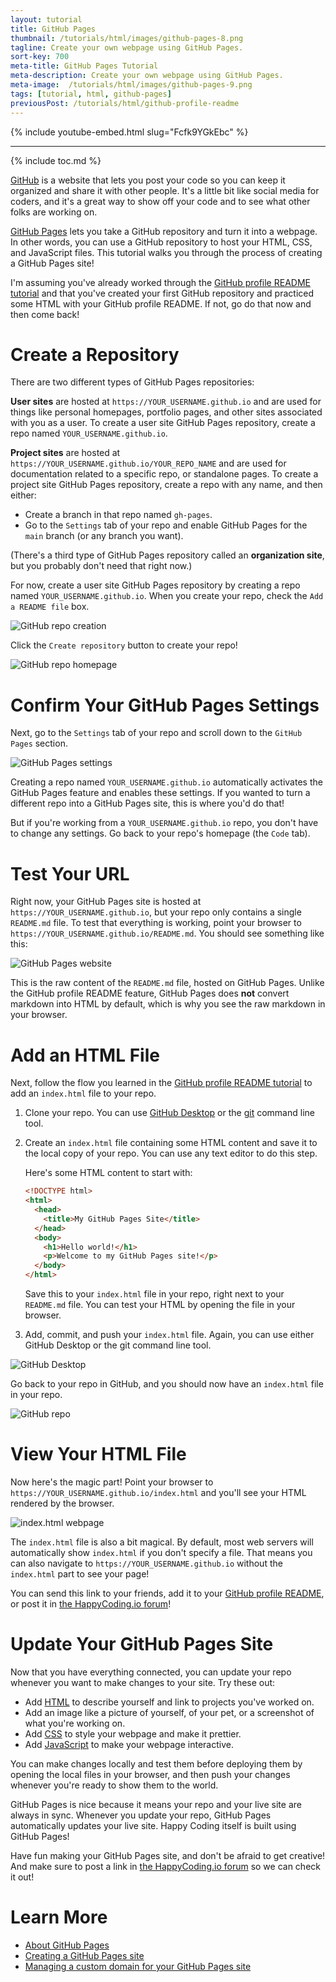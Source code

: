 ```yaml
---
layout: tutorial
title: GitHub Pages
thumbnail: /tutorials/html/images/github-pages-8.png
tagline: Create your own webpage using GitHub Pages.
sort-key: 700
meta-title: GitHub Pages Tutorial
meta-description: Create your own webpage using GitHub Pages.
meta-image:  /tutorials/html/images/github-pages-9.png
tags: [tutorial, html, github-pages]
previousPost: /tutorials/html/github-profile-readme
---
```


{% include youtube-embed.html slug="Fcfk9YGkEbc" %}

---

{% include toc.md %}

[GitHub](https://github.com/) is a website that lets you post your code so you can keep it organized and share it with other people. It's a little bit like social media for coders, and it's a great way to show off your code and to see what other folks are working on.

[GitHub Pages](https://pages.github.com/) lets you take a GitHub repository and turn it into a webpage. In other words, you can use a GitHub repository to host your HTML, CSS, and JavaScript files. This tutorial walks you through the process of creating a GitHub Pages site!

I'm assuming you've already worked through the [GitHub profile README tutorial](/tutorials/html/github-profile-readme) and that you've created your first GitHub repository and practiced some HTML with your GitHub profile README. If not, go do that now and then come back!

# Create a Repository

There are two different types of GitHub Pages repositories:

**User sites** are hosted at `https://YOUR_USERNAME.github.io` and are used for things like personal homepages, portfolio pages, and other sites associated with you as a user. To create a user site GitHub Pages repository, create a repo named `YOUR_USERNAME.github.io`.

**Project sites** are hosted at `https://YOUR_USERNAME.github.io/YOUR_REPO_NAME` and are used for documentation related to a specific repo, or standalone pages. To create a project site GitHub Pages repository, create a repo with any name, and then either:

- Create a branch in that repo named `gh-pages`.
- Go to the `Settings` tab of your repo and enable GitHub Pages for the `main` branch (or any branch you want).

(There's a third type of GitHub Pages repository called an **organization site**, but you probably don't need that right now.)

For now, create a user site GitHub Pages repository by creating a repo named `YOUR_USERNAME.github.io`. When you create your repo, check the `Add a README file` box.

![GitHub repo creation](/tutorials/html/images/github-pages-1.png)

Click the `Create repository` button to create your repo!

![GitHub repo homepage](/tutorials/html/images/github-pages-2.png)

# Confirm Your GitHub Pages Settings

Next, go to the `Settings` tab of your repo and scroll down to the `GitHub Pages` section.

![GitHub Pages settings](/tutorials/html/images/github-pages-3.png)

Creating a repo named `YOUR_USERNAME.github.io` automatically activates the GitHub Pages feature and enables these settings. If you wanted to turn a different repo into a GitHub Pages site, this is where you'd do that!

But if you're working from a `YOUR_USERNAME.github.io` repo, you don't have to change any settings. Go back to your repo's homepage (the `Code` tab).

# Test Your URL

Right now, your GitHub Pages site is hosted at `https://YOUR_USERNAME.github.io`, but your repo only contains a single `README.md` file. To test that everything is working, point your browser to `https://YOUR_USERNAME.github.io/README.md`. You should see something like this:

![GitHub Pages website](/tutorials/html/images/github-pages-4.png)

This is the raw content of the `README.md` file, hosted on GitHub Pages. Unlike the GitHub profile README feature, GitHub Pages does **not** convert markdown into HTML by default, which is why you see the raw markdown in your browser.

# Add an HTML File

Next, follow the flow you learned in the [GitHub profile README tutorial](/tutorials/html/github-profile-readme) to add an `index.html` file to your repo.

1. Clone your repo. You can use [GitHub Desktop](https://desktop.github.com/) or the [git](https://git-scm.com/) command line tool.

2. Create an `index.html` file containing some HTML content and save it to the local copy of your repo. You can use any text editor to do this step.

   Here's some HTML content to start with:

   ```html
   <!DOCTYPE html>
   <html>
     <head>
       <title>My GitHub Pages Site</title>
     </head>
     <body>
       <h1>Hello world!</h1>
       <p>Welcome to my GitHub Pages site!</p>
     </body>
   </html>
   ```

   Save this to your `index.html` file in your repo, right next to your `README.md` file. You can test your HTML by opening the file in your browser.

3. Add, commit, and push your `index.html` file. Again, you can use either GitHub Desktop or the git command line tool.

![GitHub Desktop](/tutorials/html/images/github-pages-5.png)

Go back to your repo in GitHub, and you should now have an `index.html` file in your repo.

![GitHub repo](/tutorials/html/images/github-pages-6.png)

# View Your HTML File

Now here's the magic part! Point your browser to `https://YOUR_USERNAME.github.io/index.html` and you'll see your HTML rendered by the browser.

![index.html webpage](/tutorials/html/images/github-pages-7.png)

The `index.html` file is also a bit magical. By default, most web servers will automatically show `index.html` if you don't specify a file. That means you can also navigate to `https://YOUR_USERNAME.github.io` without the `index.html` part to see your page!

You can send this link to your friends, add it to your [GitHub profile README](/tutorials/html/github-profile-readme), or post it in [the HappyCoding.io forum](https://forum.happycoding.io)!

# Update Your GitHub Pages Site

Now that you have everything connected, you can update your repo whenever you want to make changes to your site. Try  these out:

- Add [HTML](/tutorials/html) to describe yourself and link to projects you've worked on.
- Add an image like a picture of yourself, of your pet, or a screenshot of what you're working on.
- Add [CSS](/tutorials/html/css) to style your webpage and make it prettier.
- Add [JavaScript](/tutorials/javascript) to make your webpage interactive.

You can make changes locally and test them before deploying them by opening the local files in your browser, and then push your changes whenever you're ready to show them to the world.

GitHub Pages is nice because it means your repo and your live site are always in sync. Whenever you update your repo, GitHub Pages automatically updates your live site. Happy Coding itself is built using GitHub Pages!

Have fun making your GitHub Pages site, and don't be afraid to get creative! And make sure to post a link in [the HappyCoding.io forum](https://forum.happycoding.io) so we can check it out!

# Learn More

- [About GitHub Pages](https://docs.github.com/en/github/working-with-github-pages/about-github-pages)
- [Creating a GitHub Pages site](https://docs.github.com/en/github/working-with-github-pages/creating-a-github-pages-site)
- [Managing a custom domain for your GitHub Pages site](https://docs.github.com/en/github/working-with-github-pages/managing-a-custom-domain-for-your-github-pages-site)
